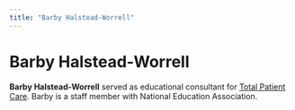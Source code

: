 ```yaml
---
title: "Barby Halstead-Worrell"
---
```


# Barby Halstead-Worrell

**Barby Halstead-Worrell** served as educational consultant for <a href="/videos/total_patient_care">Total Patient Care</a>. Barby is a staff member with National Education Association.
